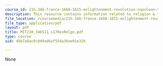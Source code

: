 ```yaml
---
course_id: 21h-346-france-1660-1815-enlightenment-revolution-napoleon-spring-2011
description: This resource contains information related to religion & the french revolution.
file_location: /coursemedia/21h-346-france-1660-1815-enlightenment-revolution-napoleon-spring-2011/4bb7a8ac0c849ad6af55da36ee01e32b_MIT21H_346S11_s17RevRelgn.pdf
file_type: application/pdf
layout: pdf
title: MIT21H_346S11_s17RevRelgn.pdf
type: course
uid: 4bb7a8ac0c849ad6af55da36ee01e32b

---
```

None